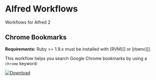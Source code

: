 Alfred Workflows
================

Workflows for Alfred 2

Chrome Bookmarks
----------------

**Requirements:** Ruby >= 1.9.x must be installed with [RVM][] or [rbenv][].

This workflow helps you search Google Chrome bookmarks by using a ```chrome``` keyword:

[![Download](https://raw.github.com/mdreizin/alfred-workflows/master/chrome-bookmarks/chrome-bookmarks.png)](https://raw.github.com/mdreizin/alfred-workflows/master/chrome-bookmarks/chrome-bookmarks.alfredworkflow)
